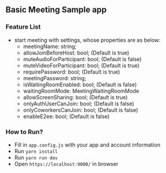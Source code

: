 ## Basic Meeting Sample app

### Feature List

- start meeting with settings, whose properties are as below:
  - meetingName: string;
  - allowJoinBeforeHost: bool; (Default is true)
  - muteAudioForParticipant: bool; (Default is false)
  - muteVideoForParticipant: bool; (Default is true)
  - requirePassword: bool; (Default is true)
  - meetingPassword: string; 
  - isWaitingRoomEnabled: bool; (Default is false)
  - waitingRoomMode: MeetingWaitingRoomMode
  - allowScreenSharing: bool; (Default is true)
  - onlyAuthUserCanJoin: bool; (Default is false)
  - onlyCoworkersCanJoin: bool; (Default is false)
  - enableE2ee: bool; (Default is false)

### How to Run?

- Fill in `app.config.js` with your app and account information
- Run `yarn install`
- Run `yarn run dev`
- Open `https://localhost:9000/` in browser
